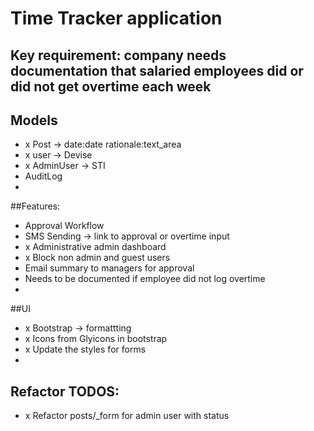 # Time Tracker application

## Key requirement: company needs documentation that salaried employees did or did not get overtime each week

## Models
- x Post -> date:date rationale:text_area
- x user -> Devise
- x AdminUser -> STI
- AuditLog
- 
##Features:
- Approval Workflow
- SMS Sending -> link to approval or overtime input
- x Administrative admin dashboard
- x Block non admin and guest users 
- Email summary to managers for approval
- Needs to be documented if employee did not log overtime
- 
##UI
- x Bootstrap -> formattting
- x Icons from Glyicons in bootstrap
- x Update the styles for forms
- 
## Refactor TODOS:
- x Refactor posts/_form for admin user with status
